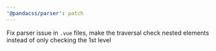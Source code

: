 ```yaml
---
'@pandacss/parser': patch
---
```


Fix parser issue in `.vue` files, make the traversal check nested elements instead of only checking the 1st level
